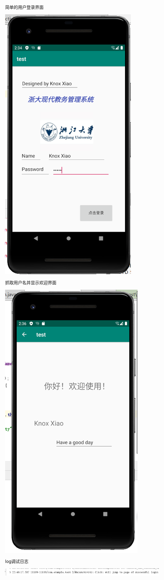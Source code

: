 





简单的用户登录界面

![image](https://github.com/Justherozen/byte_dance_android/blob/master/readme.assets/image-20200706224157679.png)

抓取用户名并显示欢迎界面

![image](https://github.com/Justherozen/byte_dance_android/blob/master/readme.assets/image-20200706224230528.png)

log调试日志

![image](https://github.com/Justherozen/byte_dance_android/blob/master/readme.assets/image-20200706224130231.png)
